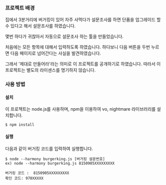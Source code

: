 ### 프로젝트 배경

집에서 3분거리에 버거킹이 있어 자주 사먹다가 설문조사를 하면 단품을 업그레이드 할 수 있다고 해서 설문조사를 하였습니다.

몇번 하다가 귀찮아서 자동으로 설문조사 하는 툴을 만들었습니다. 

처음에는 모든 항목에 대해서 입력하도록 하였습니다. 하다보니 다음 버튼을 두번 누르면 다음 페이지로 넘어간다는 사실을 발견하였습니다. 

그래서 '제대로 만들어라'라는 의미로 이 프로젝트를 공개하기로 하였습니다. 따라서 이 프로젝트는 별도의 라이센스를 명기하지 않습니다.

### 사용 방법

#### 설치

이 프로젝트는 node.js를 사용하며, npm을 이용하여 vo, nightmare 라이브러리를 설치합니다.

	$ npm install

#### 실행

다음과 같이 버거킹 코드를 입력하여 실행합니다.

	$ node --harmony burgerking.js [버거킹 설문번호]
	ex) node --harmony burgerking.js 8150905XXXXXXXXX

	버거킹 코드 :  8150905XXXXXXXXX
	확인 코드: 970XXXXX